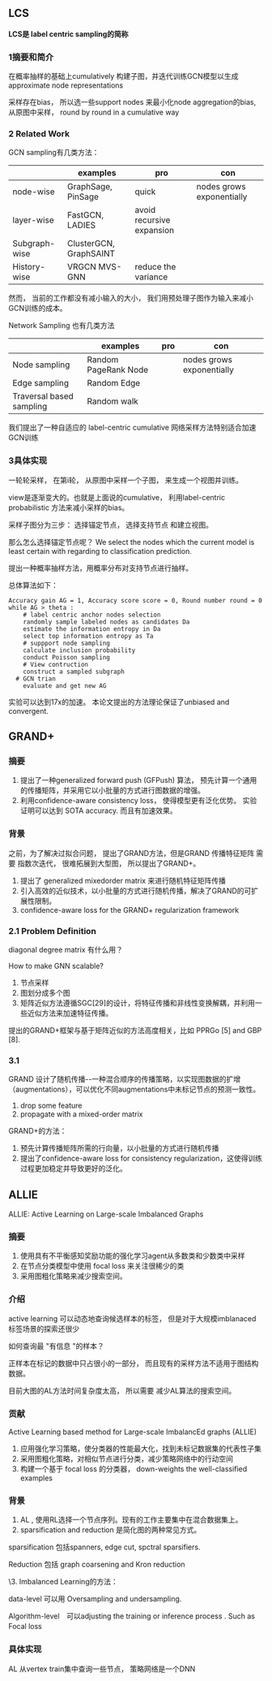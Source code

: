

## LCS

**LCS是 label centric sampling的简称**

### 1摘要和简介

在概率抽样的基础上cumulatively 构建子图，并迭代训练GCN模型以生成approximate node representations

采样存在bias， 所以选一些support nodes 来最小化node aggregation的bias, 从原图中采样， round by round in a cumulative way

### 2 Related Work

GCN sampling有几类方法：

|               | examples               | pro                       | con                       |
| ------------- | ---------------------- | ------------------------- | ------------------------- |
| node-wise     | GraphSage, PinSage     | quick                     | nodes grows exponentially |
| layer-wise    | FastGCN, LADIES        | avoid recursive expansion |                           |
| Subgraph-wise | ClusterGCN, GraphSAINT |                           |                           |
| History-wise  | VRGCN  MVS-GNN         | reduce the variance       |                           |



然而， 当前的工作都没有减小输入的大小， 我们用预处理子图作为输入来减小GCN训练的成本。

Network Sampling 也有几类方法

|                          | examples             | pro  | con                       |
| :----------------------- | -------------------- | ---- | ------------------------- |
| Node sampling            | Random PageRank Node |      | nodes grows exponentially |
| Edge sampling            | Random Edge          |      |                           |
| Traversal based sampling | Random walk          |      |                           |



我们提出了一种自适应的 label-centric cumulative 网络采样方法特别适合加速GCN训练

### 3具体实现

一轮轮采样， 在第i轮， 从原图中采样一个子图， 来生成一个视图并训练。

view是逐渐变大的。也就是上面说的cumulative， 利用label-centric probabilistic 方法来减小采样的bias。

采样子图分为三步： 选择锚定节点， 选择支持节点 和建立视图。

那么怎么选择锚定节点呢？  We select the nodes which the current model is least certain with regarding to classification prediction.

提出一种概率抽样方法，用概率分布对支持节点进行抽样。

总体算法如下： 

```
Accuracy gain AG = 1, Accuracy score score = 0, Round number round = 0
while AG > theta :
	# label centric anchor nodes selection 
	randomly sample labeled nodes as candidates Da
	estimate the information entropy in Da
	select top information entropy as Ta 
	# suppport node sampling
	calculate inclusion probability 
	conduct Poisson sampling 
	# View contruction
	construct a sampled subgraph
  # GCN trian
	evaluate and get new AG
```

实验可以达到17x的加速。  本论文提出的方法理论保证了unbiased and convergent.

## **GRAND+**

### 摘要

1.  提出了一种generalized forward push (GFPush) 算法， 预先计算一个通用的传播矩阵，并采用它以小批量的方式进行图数据的增强。
2. 利用confidence-aware consistency loss， 使得模型更有泛化优势。   实验证明可以达到 SOTA accuracy. 而且有加速效果。 

### 背景

之前，为了解决过拟合问题， 提出了GRAND方法，但是GRAND 传播特征矩阵 需要 指数次迭代， 很难拓展到大型图， 所以提出了GRAND+。

1. 提出了 generalized mixedorder matrix 来进行随机特征矩阵传播
2. 引入高效的近似技术，以小批量的方式进行随机传播，解决了GRAND的可扩展性限制。
3. confidence-aware loss for the GRAND+ regularization framework

### 2.1 Problem Definition

diagonal degree matrix 有什么用？

How to make GNN scalable?

1. 节点采样
2. 图划分成多个图
3. 矩阵近似方法遵循SGC[29]的设计，将特征传播和非线性变换解耦，并利用一些近似方法来加速特征传播。

提出的GRAND+框架与基于矩阵近似的方法高度相关，比如 PPRGo [5] and GBP [8].

### 3.1

GRAND 设计了随机传播--一种混合顺序的传播策略，以实现图数据的扩增（augmentations），可以优化不同augmentations中未标记节点的预测一致性。

1. drop some feature
2. propagate with a mixed-order matrix

GRAND+的方法：

1. 预先计算传播矩阵所需的行向量，以小批量的方式进行随机传播
2. 提出了confidence-aware loss for consistency regularization，这使得训练过程更加稳定并导致更好的泛化。

## ALLIE

ALLIE: Active Learning on Large-scale Imbalanced Graphs

### 摘要

1. 使用具有不平衡感知奖励功能的强化学习agent从多数类和少数类中采样
2. 在节点分类模型中使用 focal loss 来关注很稀少的类
3. 采用图粗化策略来减少搜索空间。

### 介绍

active learning 可以动态地查询候选样本的标签， 但是对于大规模imblanaced 标签场景的探索还很少 

如何查询最 "有信息 "的样本？

正样本在标记的数据中只占很小的一部分， 而且现有的采样方法不适用于图结构数据。

目前大图的AL方法时间复杂度太高， 所以需要 减少AL算法的搜索空间。

### 贡献

Active Learning based method for Large-scale ImbalancEd graphs (ALLIE)

1. 应用强化学习策略，使分类器的性能最大化，找到未标记数据集的代表性子集
2. 采用图粗化策略，对相似节点进行分类，减少策略网络中的行动空间
3. 构建一个基于 focal loss 的分类器， down-weights the well-classified examples

### 背景

1. AL , 使用RL选择一个节点序列。现有的工作主要集中在混合数据集上。
2.  sparsification and reduction 是简化图的两种常见方式。

sparsification 包括spanners, edge cut, spctral sparsifiers.

Reduction 包括 graph coarsening and Kron reduction

\3. Imbalanced Learning的方法：　

data-level 可以用 Oversampling  and undersampling.

Algorithm-level　可以adjusting the training or inference process . Such as Focal loss　

### 具体实现 

AL  从vertex train集中查询一些节点， 策略网络是一个DNN
